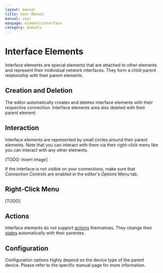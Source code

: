 ```yaml
---
layout: manual
title: User Manual
manual: user
manpage: element/interface
category: manuals
---
```


# Interface Elements

Interface elements are special elements that are attached to other elements and represent their inidividual network interfaces. They form a child-parent relationship with their parent elements.

## Creation and Deletion

The editor automatically creates and deletes interface elements with their respective connection. Interface elements area also deleted with their parent element.


## Interaction

Interface elements are represented by small circles around their parent elements. Note that you can interact with them via their right-click menu like you can interact with any other elements.

[TODO: insert image]

If the interface is not visible on your connections, make sure that _Connection Controls_ are enabled in the editor's _Options_ Menu tab.

## Right-Click Menu

[TODO]

## Actions

Interface elements do not support [actions](../action) themselves. They change their [states](..#state) automatically with their parentes.

## Configuration

Configuration options highly depend on the device type of the parent device. Please refer to the specific manual page for more information.
